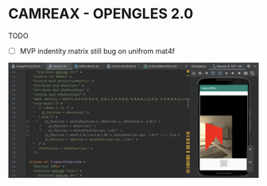 # CAMREAX - OPENGLES 2.0

TODO
- [ ] MVP indentity matrix still bug on unifrom mat4f

![screenshot](static/screenshot-1.png)